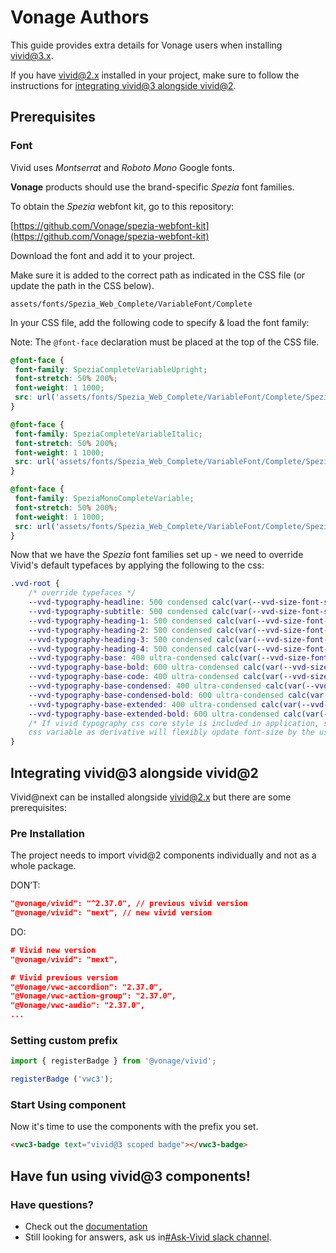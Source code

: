 # Vonage Authors
This guide provides extra details for Vonage users when installing vivid@3.x.

If you have [vivid@2.x](mailto:vivid@2.x) installed in your project, make sure to follow the instructions for [integrating vivid@3 alongside vivid@2](#integrating-vivid@3-alongside-vivid@2).


## Prerequisites
### Font

Vivid uses _Montserrat_ and _Roboto Mono_ Google fonts.

**Vonage** products should use the brand-specific _Spezia_ font families.

To obtain the _Spezia_ webfont kit, go to this repository:

[https://github.com/Vonage/spezia-webfont-kit](https://github.com/Vonage/spezia-webfont-kit)

Download the font and add it to your project.

Make sure it is added to the correct path as indicated in the CSS file (or update the path in the CSS below).

```
assets/fonts/Spezia_Web_Complete/VariableFont/Complete
```

In your CSS file, add the following code to specify & load the font family:

Note: The `@font-face` declaration must be placed at the top of the CSS file.

```css
@font-face {
 font-family: SpeziaCompleteVariableUpright;
 font-stretch: 50% 200%;
 font-weight: 1 1000;
 src: url('assets/fonts/Spezia_Web_Complete/VariableFont/Complete/SpeziaCompleteVariableUprightWeb.woff2') format('woff2');
}

@font-face {
 font-family: SpeziaCompleteVariableItalic;
 font-stretch: 50% 200%;
 font-weight: 1 1000;
 src: url('assets/fonts/Spezia_Web_Complete/VariableFont/Complete/SpeziaCompleteVariableItalicWeb.woff2') format('woff2');
}

@font-face {
 font-family: SpeziaMonoCompleteVariable;
 font-stretch: 50% 200%;
 font-weight: 1 1000;
 src: url('assets/fonts/Spezia_Web_Complete/VariableFont/Complete/SpeziaMonoCompleteVariableWeb.woff2') format('woff2');
}
```

Now that we have the _Spezia_ font families set up - we need to override Vivid's default typefaces by applying the following to the css:

```css
.vvd-root {
	/* override typefaces */
	--vvd-typography-headline: 500 condensed calc(var(--vvd-size-font-scale-base, 16px) * 4.125)/1.3333333333333333 SpeziaCompleteVariableUpright;
	--vvd-typography-subtitle: 500 condensed calc(var(--vvd-size-font-scale-base, 16px) * 3.25)/1.3076923076923077 SpeziaCompleteVariableUpright;
	--vvd-typography-heading-1: 500 condensed calc(var(--vvd-size-font-scale-base, 16px) * 2.5)/1.3 SpeziaCompleteVariableUpright;
	--vvd-typography-heading-2: 500 condensed calc(var(--vvd-size-font-scale-base, 16px) * 2)/1.375 SpeziaCompleteVariableUpright;
	--vvd-typography-heading-3: 500 condensed calc(var(--vvd-size-font-scale-base, 16px) * 1.625)/1.3846153846153846 SpeziaCompleteVariableUpright;
	--vvd-typography-heading-4: 500 condensed calc(var(--vvd-size-font-scale-base, 16px) * 1.25)/1.4 SpeziaCompleteVariableUpright;
	--vvd-typography-base: 400 ultra-condensed calc(var(--vvd-size-font-scale-base, 16px) * 0.875)/1.4285714285714286 SpeziaCompleteVariableUpright;
	--vvd-typography-base-bold: 600 ultra-condensed calc(var(--vvd-size-font-scale-base, 16px) * 0.875)/1.4285714285714286 SpeziaCompleteVariableUpright;
	--vvd-typography-base-code: 400 ultra-condensed calc(var(--vvd-size-font-scale-base, 16px) * 0.875)/1.4285714285714286 SpeziaMonoCompleteVariable;
	--vvd-typography-base-condensed: 400 ultra-condensed calc(var(--vvd-size-font-scale-base, 16px) * 0.75)/1.3333333333333333 SpeziaCompleteVariableUpright;
	--vvd-typography-base-condensed-bold: 600 ultra-condensed calc(var(--vvd-size-font-scale-base, 16px) * 0.75)/1.3333333333333333 SpeziaCompleteVariableUpright;
	--vvd-typography-base-extended: 400 ultra-condensed calc(var(--vvd-size-font-scale-base, 16px))/1.5 SpeziaCompleteVariableUpright;
	--vvd-typography-base-extended-bold: 600 ultra-condensed calc(var(--vvd-size-font-scale-base, 16px))/1.5 SpeziaCompleteVariableUpright;
	/* If vivid typography css core style is included in application, setting the '--vvd-size-font-scale-base'
	css variable as derivative will flexibly update font-size by the user preference */
}
```


## Integrating vivid@3 alongside vivid@2
Vivid@next can be installed alongside vivid@2.x but there are some prerequisites:

### Pre Installation
The project needs to import vivid@2 components individually and not as a whole package.

DON’T:

```json
"@vonage/vivid": "^2.37.0", // previous vivid version
"@vonage/vivid": "next", // new vivid version
```

DO:

```json
# Vivid new version
"@vonage/vivid": "next",

# Vivid previous version
"@Vonage/vwc-accordion": "2.37.0",
"@Vonage/vwc-action-group": "2.37.0",
"@Vonage/vwc-audio": "2.37.0",
...
```


### Setting custom prefix

```js
import { registerBadge } from '@vonage/vivid';

registerBadge ('vwc3');
```


### Start Using component

Now it's time to use the components with the prefix you set.

```html
<vwc3-badge text="vivid@3 scoped badge"></vwc3-badge>
```


## Have fun using vivid@3 components!

### Have questions?

* Check out the [documentation](https://vivid.deno.dev/)
* Still looking for answers, ask us in[#Ask-Vivid slack channel](https://vonage.slack.com/archives/C013F0YKH99).
